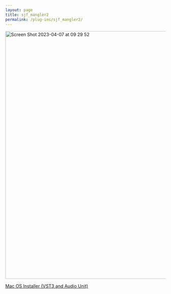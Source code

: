 ```yaml
---
layout: page
title: sjf_mangler2
permalink: /plug-ins/sjf_mangler2/
---
```

<img width="778" alt="Screen Shot 2023-04-07 at 09 29 52" src="https://user-images.githubusercontent.com/12850558/230573405-45e877fa-a7f7-4dd2-87c6-d462deee9399.png">


[Mac OS Installer (VST3 and Audio Unit)](https://drive.google.com/file/d/17f0MGTelan0ovXFidRFYP-tmmOYg3U7M/view?usp=sharing)

